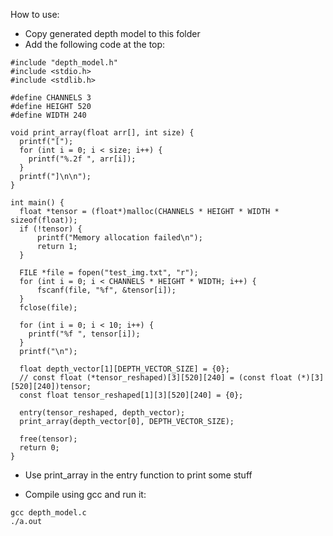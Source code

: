 How to use:

- Copy generated depth model to this folder
- Add the following code at the top:

```
#include "depth_model.h"
#include <stdio.h>
#include <stdlib.h>

#define CHANNELS 3
#define HEIGHT 520
#define WIDTH 240

void print_array(float arr[], int size) {
  printf("[");
  for (int i = 0; i < size; i++) {
    printf("%.2f ", arr[i]);
  }
  printf("]\n\n");
}

int main() {
  float *tensor = (float*)malloc(CHANNELS * HEIGHT * WIDTH * sizeof(float));
  if (!tensor) {
      printf("Memory allocation failed\n");
      return 1;
  }

  FILE *file = fopen("test_img.txt", "r");
  for (int i = 0; i < CHANNELS * HEIGHT * WIDTH; i++) {
      fscanf(file, "%f", &tensor[i]);
  }
  fclose(file);

  for (int i = 0; i < 10; i++) {
    printf("%f ", tensor[i]);
  }
  printf("\n");

  float depth_vector[1][DEPTH_VECTOR_SIZE] = {0};
  // const float (*tensor_reshaped)[3][520][240] = (const float (*)[3][520][240])tensor;
  const float tensor_reshaped[1][3][520][240] = {0};

  entry(tensor_reshaped, depth_vector);
  print_array(depth_vector[0], DEPTH_VECTOR_SIZE);

  free(tensor);
  return 0;
}
```

- Use print_array in the entry function to print some stuff

- Compile using gcc and run it:
```
gcc depth_model.c
./a.out
```